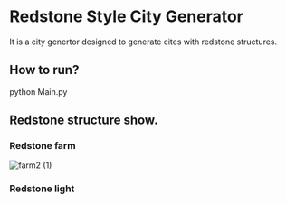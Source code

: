 # Redstone Style City Generator

It is a city genertor designed to generate cites with redstone structures.

## How to run?

python Main.py 

## Redstone structure show.

### Redstone farm
![farm2 (1)](https://github.com/JMZ-kk/GDMC/assets/65991418/651e6458-b68a-4ebe-8f4a-4062c19f8ae1)

### Redstone light
